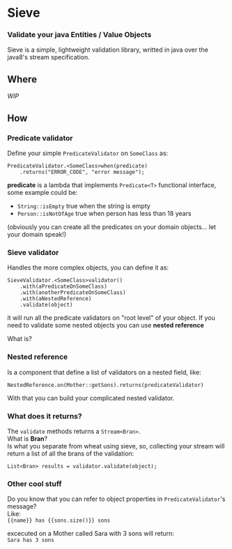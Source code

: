 # Sieve
### Validate your java Entities / Value Objects

Sieve is a simple, lightweight validation library, writted in java over the java8's stream specification.

## Where

_WIP_

## How

### Predicate validator
Define your simple `PredicateValidator` on `SomeClass` as:  
```
PredicateValidator.<SomeClass>when(predicate)  
    .returns("ERROR_CODE", "error message");
```

**predicate** is a lambda that implements `Predicate<T>` functional interface, some example could be:  
 - `String::isEmpty` true when the string is empty
 - `Person::isNotOfAge` true when person has less than 18 years  

(obviously you can create all the predicates on your domain objects... let your domain speak!)

### Sieve validator

Handles the more complex objects, you can define it as:

```
SieveValidator.<SomeClass>validator()
    .with(aPredicateOnSomeClass)
    .with(anotherPredicateOnSomeClass)
    .with(aNestedReference)
    .validate(object)
```

it will run all the predicate validators on "root level" of your object.
If you need to validate some nested objects you can use **nested reference**

What is?

### Nested reference

Is a component that define a list of validators on a nested field, like:
```
NestedReference.on(Mother::getSons).returns(predicateValidator) 
```

With that you can build your complicated nested validator.

### What does it returns?
The `validate` methods returns a `Stream<Bran>`.  
What is **Bran**?  
Is what you separate from wheat using sieve, so, collecting your stream will return a list of all the brans of the validation:   

```
List<Bran> results = validator.validate(object);
```

### Other cool stuff
Do you know that you can refer to object properties in `PredicateValidator`'s message?  
Like:  
`{{name}} has {{sons.size()}} sons`

excecuted on a Mother called Sara with 3 sons will return:  
``Sara has 3 sons``
